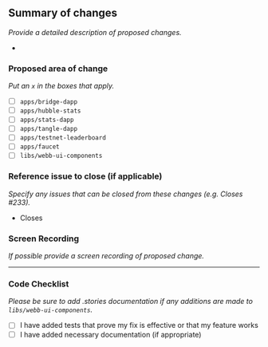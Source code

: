 ## Summary of changes

_Provide a detailed description of proposed changes._

-

### Proposed area of change

_Put an `x` in the boxes that apply._

- [ ] `apps/bridge-dapp`
- [ ] `apps/hubble-stats`
- [ ] `apps/stats-dapp`
- [ ] `apps/tangle-dapp`
- [ ] `apps/testnet-leaderboard`
- [ ] `apps/faucet`
- [ ] `libs/webb-ui-components`

### Reference issue to close (if applicable)

_Specify any issues that can be closed from these changes (e.g. Closes #233)._

- Closes

### Screen Recording

_If possible provide a screen recording of proposed change._

---

### Code Checklist

_Please be sure to add .stories documentation if any additions are made to `libs/webb-ui-components`._

- [ ] I have added tests that prove my fix is effective or that my feature works
- [ ] I have added necessary documentation (if appropriate)
